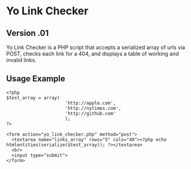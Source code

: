 # Yo Link Checker
## Version .01
Yo Link Checker is a PHP script that accepts a serialized array of urls via POST, checks each link for a 404, and displays a table of working and invalid links.

## Usage Example
```
<?php
$test_array = array(
                      'http://apple.com',
                      'http://nytimes.com',
                      'http://github.com'
                      );
?>

<form action="yo_link_checker.php" method="post">
  <textarea name="links_array" rows="5" cols="40"><?php echo htmlentities(serialize($test_array)); ?></textarea>
  <br>
  <input type="submit">
</form>  
```